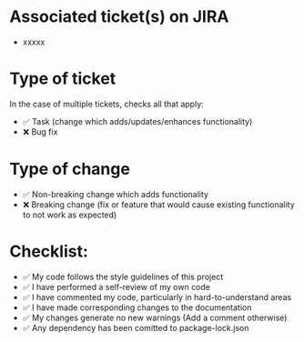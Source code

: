 # Associated ticket(s) on JIRA

- xxxxx

# Type of ticket

In the case of multiple tickets, checks all that apply:

- :white_check_mark: Task (change which adds/updates/enhances functionality)
- :x: Bug fix

# Type of change

- :white_check_mark: Non-breaking change which adds functionality
- :x: Breaking change (fix or feature that would cause existing functionality to not work as expected)

# Checklist:

- :white_check_mark: My code follows the style guidelines of this project
- :white_check_mark: I have performed a self-review of my own code
- :white_check_mark: I have commented my code, particularly in hard-to-understand areas
- :white_check_mark: I have made corresponding changes to the documentation
- :white_check_mark: My changes generate no new warnings (Add a comment otherwise)
- :white_check_mark: Any dependency has been comitted to package-lock.json

